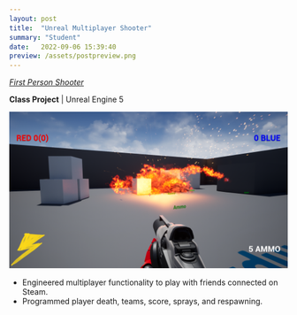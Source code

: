 ```yaml
---
layout: post
title:  "Unreal Multiplayer Shooter"
summary: "Student"
date:   2022-09-06 15:39:40
preview: /assets/postpreview.png
---
```


[_First Person Shooter_](https://dwagon6.itch.io/unreal-multiplayer-shooter)

**Class Project** | Unreal Engine 5

![Picture 1](/assets/shooterscreen.png)

- Engineered multiplayer functionality to play with friends connected on Steam.
- Programmed player death, teams, score, sprays, and respawning.
